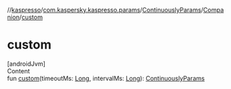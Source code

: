 //[kaspresso](../../../index.md)/[com.kaspersky.kaspresso.params](../../index.md)/[ContinuouslyParams](../index.md)/[Companion](index.md)/[custom](custom.md)



# custom  
[androidJvm]  
Content  
fun [custom](custom.md)(timeoutMs: [Long](https://kotlinlang.org/api/latest/jvm/stdlib/kotlin/-long/index.html), intervalMs: [Long](https://kotlinlang.org/api/latest/jvm/stdlib/kotlin/-long/index.html)): [ContinuouslyParams](../index.md)  



